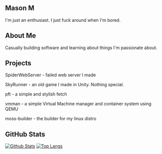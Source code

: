 ## Mason M
I'm just an enthusiast. I just fuck around when I'm bored.

## About Me

Casually building software and learning about things I'm passionate about.

## Projects

SpiderWebServer - failed web server I made

SkyRunner - an old game I made in Unity. Nothing special.

pft - a simple and stylish fetch

vmman - a simple Virtual Machine manager and container system  using QEMU

moss-builder - the builder for my linux distro

## GitHub Stats

[![Github Stats](https://github-readme-stats.vercel.app/api?username=YaBoiMason&count_private=true&show_icons=true&theme=synthwave)](https://github.com/anuraghazra/github-readme-stats)
[![Top Langs](https://github-readme-stats.vercel.app/api/top-langs/?username=YaBoiMason&theme=synthwave)](https://github.com/anuraghazra/github-readme-stats)
